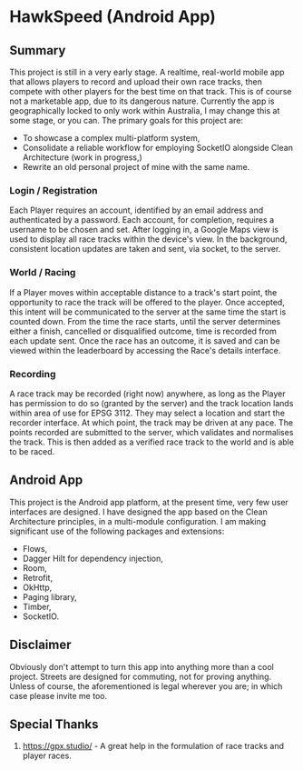 # HawkSpeed (Android App)

## Summary

This project is still in a very early stage. A realtime, real-world mobile app that allows players to record and upload their own race tracks, then compete with other players for the best time on that track. This is of course not a marketable app, due to its dangerous nature. Currently the app is geographically locked to only work within Australia, I may change this at some stage, or you can. The primary goals for this project are:
* To showcase a complex multi-platform system,
* Consolidate a reliable workflow for employing SocketIO alongside Clean Architecture (work in progress,)
* Rewrite an old personal project of mine with the same name.

### Login / Registration

Each Player requires an account, identified by an email address and authenticated by a password. Each account, for completion, requires a username to be chosen and set. After logging in, a Google Maps view is used to display all race tracks within the device's view. In the background, consistent location updates are taken and sent, via socket, to the server.

### World / Racing

If a Player moves within acceptable distance to a track's start point, the opportunity to race the track will be offered to the player. Once accepted, this intent will be communicated to the server at the same time the start is counted down. From the time the race starts, until the server determines either a finish, cancelled or disqualified outcome, time is recorded from each update sent. Once the race has an outcome, it is saved and can be viewed within the leaderboard by accessing the Race's details interface.

### Recording

A race track may be recorded (right now) anywhere, as long as the Player has permission to do so (granted by the server) and the track location lands within area of use for EPSG 3112. They may select a location and start the recorder interface. At which point, the track may be driven at any pace. The points recorded are submitted to the server, which validates and normalises the track. This is then added as a verified race track to the world and is able to be raced.

## Android App

This project is the Android app platform, at the present time, very few user interfaces are designed. I have designed the app based on the Clean Architecture principles, in a multi-module configuration. I am making significant use of the following packages and extensions:
* Flows,
* Dagger Hilt for dependency injection,
* Room,
* Retrofit,
* OkHttp,
* Paging library,
* Timber,
* SocketIO.

## Disclaimer

Obviously don't attempt to turn this app into anything more than a cool project. Streets are designed for commuting, not for proving anything. Unless of course, the aforementioned is legal wherever you are; in which case please invite me too.

## Special Thanks

1. https://gpx.studio/ - A great help in the formulation of race tracks and player races.
